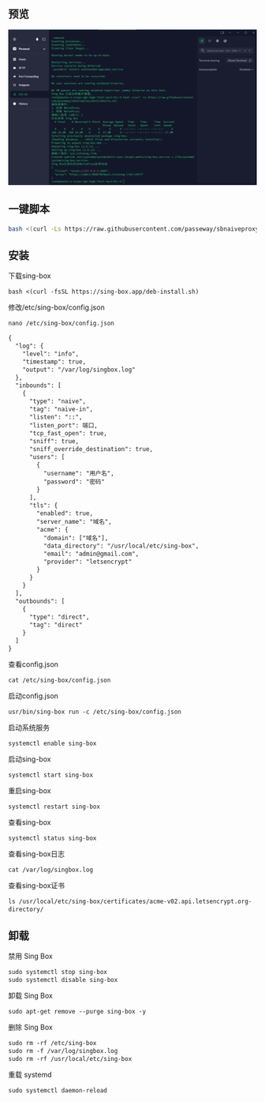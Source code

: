 ## 预览

![preview](预览.png)

## 一键脚本
```bash
bash <(curl -Ls https://raw.githubusercontent.com/passeway/sbnaiveproxy/main/sbnaive.sh)
```
## 安装
下载sing-box
```
bash <(curl -fsSL https://sing-box.app/deb-install.sh)
```
修改/etc/sing-box/config.json
```
nano /etc/sing-box/config.json
```
```
{
  "log": {
    "level": "info",
    "timestamp": true,
    "output": "/var/log/singbox.log"
  },
  "inbounds": [
    {
      "type": "naive",
      "tag": "naive-in",
      "listen": "::",
      "listen_port": 端口,
      "tcp_fast_open": true,
      "sniff": true,
      "sniff_override_destination": true,
      "users": [
        {
          "username": "用户名",
          "password": "密码"
        }
      ],
      "tls": {
        "enabled": true,
        "server_name": "域名",
        "acme": {
          "domain": ["域名"],
          "data_directory": "/usr/local/etc/sing-box",
          "email": "admin@gmail.com",
          "provider": "letsencrypt"
        }
      }
    }
  ],
  "outbounds": [
    {
      "type": "direct",
      "tag": "direct"
    }
  ]
}
```
查看config.json
```
cat /etc/sing-box/config.json
```
启动config.json
```
usr/bin/sing-box run -c /etc/sing-box/config.json
```
启动系统服务
```
systemctl enable sing-box
```
启动sing-box
```
systemctl start sing-box
```
重启sing-box
```
systemctl restart sing-box
```
查看sing-box
```
systemctl status sing-box
```
查看sing-box日志
```
cat /var/log/singbox.log
```
查看sing-box证书
```
ls /usr/local/etc/sing-box/certificates/acme-v02.api.letsencrypt.org-directory/
```


## 卸载
禁用 Sing Box
```
sudo systemctl stop sing-box
sudo systemctl disable sing-box
```
卸载 Sing Box
```
sudo apt-get remove --purge sing-box -y
```
删除 Sing Box
```
sudo rm -rf /etc/sing-box
sudo rm -f /var/log/singbox.log
sudo rm -rf /usr/local/etc/sing-box
```
重载 systemd
```
sudo systemctl daemon-reload
```

